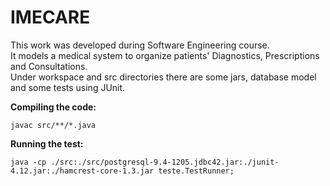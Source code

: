 # IMECARE

This work was developed during Software Engineering course. <br>
It models a medical system to organize patients' Diagnostics, Prescriptions and Consultations. <br>
Under workspace and src directories there are some jars, database model and some tests using JUnit. <br>


**Compiling the code:** <br>
```
javac src/**/*.java
```


**Running the test:** <br>
```
java -cp ./src:./src/postgresql-9.4-1205.jdbc42.jar:./junit-4.12.jar:./hamcrest-core-1.3.jar teste.TestRunner;
```

